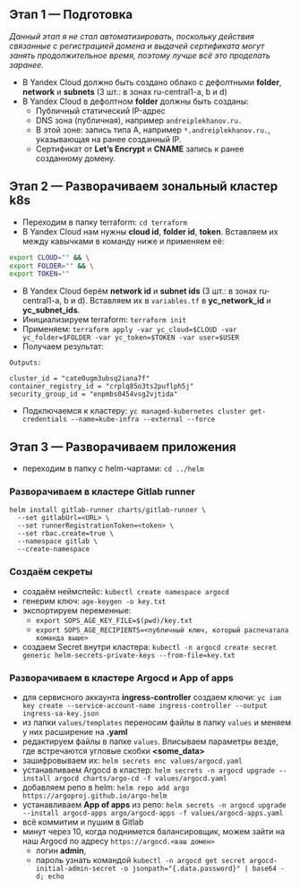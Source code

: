 ## Этап 1 — Подготовка

_Данный этап я не стал автоматизировать, поскольку действия связанные с регистрацией домена и выдачей сертификата могут занять продолжительное время, поэтому лучше всё это проделать заранее._

- В Yandex Cloud должно быть создано облако с дефолтными **folder**, **network** и **subnets** (3 шт.: в зонах ru-central1-a, b и d)
- В Yandex Cloud в дефолтном **folder** должны быть созданы:
  - Публичный статический IP-адрес
  - DNS зона (публичная), например `andreiplekhanov.ru.`
  - В этой зоне: запись типа A, например `*.andreiplekhanov.ru.`, указывающая на ранее созданный IP.
  - Сертификат от **Let’s Encrypt** и **CNAME** запись к ранее созданному домену.

## Этап 2 — Разворачиваем зональный кластер k8s

- Переходим в папку terraform: `cd terraform`
- В Yandex Cloud нам нужны **cloud id**, **folder id**, **token**. Вставляем их между кавычками в команду ниже и применяем её:

```bash
export CLOUD="" && \
export FOLDER="" && \
export TOKEN=""
```
- В Yandex Cloud берём **network id** и **subnet ids** (3 шт.: в зонах ru-central1-a, b и d). Вставляем их в `variables.tf` в **yc_network_id** и **yc_subnet_ids**.
- Инициализируем terraform: `terraform init`
- Применяем: `terraform apply -var yc_cloud=$CLOUD -var yc_folder=$FOLDER -var yc_token=$TOKEN -var user=$USER`
- Получаем результат:

```
Outputs:

cluster_id = "cate0ugm3ubsq2iana7f"
container_registry_id = "crplq85o3ts2puflph5j"
security_group_id = "enpmbs0454vsg2vjtida"
```

- Подключаемся к кластеру: `yc managed-kubernetes cluster get-credentials --name=kube-infra --external --force`


## Этап 3 — Разворачиваем приложения

- переходим в папку с helm-чартами: `cd ../helm`

### Разворачиваем в кластере Gitlab runner

```
helm install gitlab-runner charts/gitlab-runner \
  --set gitlabUrl=<URL> \
  --set runnerRegistrationToken=<token> \
  --set rbac.create=true \
  --namespace gitlab \
  --create-namespace
```

### Создаём секреты

- создаём неймспейс: `kubectl create namespace argocd`
- генерим ключ: `age-keygen -o key.txt`
- экспортируем переменные:
  - `export SOPS_AGE_KEY_FILE=$(pwd)/key.txt`
  - `export SOPS_AGE_RECIPIENTS=<публичный ключ, который распечатала команда выше>`
- создаем Secret внутри кластера: `kubectl -n argocd create secret generic helm-secrets-private-keys --from-file=key.txt`

### Разворачиваем в кластере Argocd и App of apps

- для сервисного аккаунта **ingress-controller** создаем ключи: `yc iam key create --service-account-name ingress-controller --output ingress-sa-key.json`
- из папки `values/templates` переносим файлы в папку `values` и меняем у них расширение на **.yaml**
- редактируем файлы в папке `values`. Вписываем параметры везде, где встречаются угловые скобки **<some_data>**
- зашифровываем их: `helm secrets enc values/argocd.yaml`
- устанавливаем Argocd в кластер: `helm secrets -n argocd upgrade --install argocd charts/argo-cd -f values/argocd.yaml`
- добавляем репо в helm: `helm repo add argo https://argoproj.github.io/argo-helm`
- устанавливаем **App of apps** из репо: `helm secrets -n argocd upgrade --install argocd-apps argo/argocd-apps -f values/argocd-apps.yaml`
- всё коммитим и пушим в Gitlab
- минут через 10, когда поднимется балансировщик, можем зайти на наш Argocd по адресу `https://argocd.<ваш домен>`
  - логин **admin**, 
  - пароль узнать командой `kubectl -n argocd get secret argocd-initial-admin-secret -o jsonpath="{.data.password}" | base64 -d; echo`